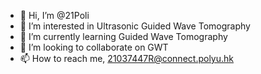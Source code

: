 - 👋 Hi, I’m @21Poli
- 👀 I’m interested in Ultrasonic Guided Wave Tomography
- 🌱 I’m currently learning Guided Wave Tomography
- 💞️ I’m looking to collaborate on GWT
- 📫 How to reach me, 21037447R@connect.polyu.hk

<!---
21Poli/21Poli is a ✨ special ✨ repository because its `README.md` (this file) appears on your GitHub profile.
You can click the Preview link to take a look at your changes.
--->
